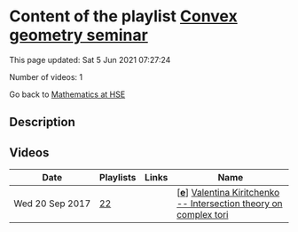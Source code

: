 # Content of the playlist [Convex geometry seminar](https://youtube.com/playlist?list=PLq3E5oubNNoCFBGEyH5i1Evzwe3mqX1T5)

This page updated: Sat 5 Jun 2021 07:27:24

Number of videos: 1

Go back to [Mathematics at HSE](./README.md)

## Description



## Videos

|Date|Playlists|Links|Name|
|---|---|---|---|
| Wed&nbsp;20&nbsp;Sep&nbsp;2017 | [22](./playlists/22.md "Convex geometry seminar") |  | [[**e**](https://studio.youtube.com/video/w8WyznQjMSg/edit)] [Valentina Kiritchenko -- Intersection theory on complex tori](https://youtube.com/watch?v=w8WyznQjMSg&list=PLq3E5oubNNoCFBGEyH5i1Evzwe3mqX1T5 "In the 19th century, Chasles, Schubert and others obtained many spectacular results in enumerative geometry by heuristic methods (calculus of conditions or Schubert calculus). In the 20th century, their results were justified using intersection theory. In particular, De Concini and Procesi developed the concept of the ring of conditions for (possibly) non-compact homogeneous varieties. I will define the ring of conditions and describe its applications to some classical problems of enumerative geometry. The main examples will be complex tori and Grassmannians.") |
